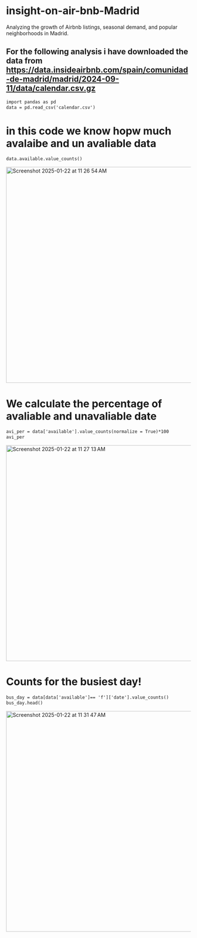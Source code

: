 # insight-on-air-bnb-Madrid
Analyzing the growth of Airbnb listings, seasonal demand, and popular neighborhoods in Madrid.
## For the following analysis i have downloaded the data from https://data.insideairbnb.com/spain/comunidad-de-madrid/madrid/2024-09-11/data/calendar.csv.gz

``` diff
import pandas as pd
data = pd.read_csv('calendar.csv')
```

# in this code we know hopw much avalaibe and un avaliable data
``` diff
data.available.value_counts()
```
<img width="589" alt="Screenshot 2025-01-22 at 11 26 54 AM" src="https://github.com/user-attachments/assets/34908f89-0e72-4ae2-9140-a02bd37c44a1" />

# We calculate the percentage of avaliable and unavaliable date
``` diff
avi_per = data['available'].value_counts(normalize = True)*100
avi_per
```
<img width="589" alt="Screenshot 2025-01-22 at 11 27 13 AM" src="https://github.com/user-attachments/assets/cd2a3a76-53f4-41f5-828e-3d502b090853" />

# Counts for the busiest day!
``` diff
bus_day = data[data['available']== 'f']['date'].value_counts()
bus_day.head()
```
<img width="602" alt="Screenshot 2025-01-22 at 11 31 47 AM" src="https://github.com/user-attachments/assets/2e01a714-0a74-422a-bdcb-2893a9e34691" />
